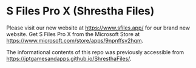 # S Files Pro X (Shrestha Files)
Please visit our new website at https://www.sfiles.app/ for our brand new website. Get S Files Pro X from the Microsoft Store at https://www.microsoft.com/store/apps/9npnffsv2hqm.

The informational contents of this repo was previously accessible from https://jptgamesandapps.github.io/ShresthaFiles/.